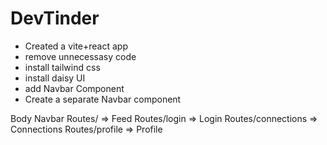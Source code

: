 # DevTinder
- Created a vite+react app
- remove unnecessasy code
- install tailwind css
- install daisy UI
- add Navbar Component
- Create a separate Navbar component


Body
    Navbar
    Routes/ => Feed
    Routes/login => Login
    Routes/connections => Connections
    Routes/profile => Profile

